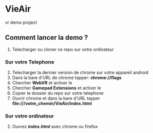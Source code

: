 # VieAir
vr demo project


## Comment lancer la demo ?


1. Telecharger ou cloner ce repo sur votre ordinateur

### Sur votre Telephone
2. Telecharger la dernier version de chrome sur votre appareil android
3. Dans la bare d'URL de chrome tapper: **chrome://flags**
4. Chercher **WebVR** et activer le
5. Chercher **Gamepad Extensions** et activer le
6. Copier le dossier du repo sur votre telephone
7. Ouvrir chrome et dans la bare d'URL tapper **file:///votre_chemin/VieAir/index.html**

### Sur votre ordinateur
2. Ouvrez ***index.html*** avec chrome ou firefox

